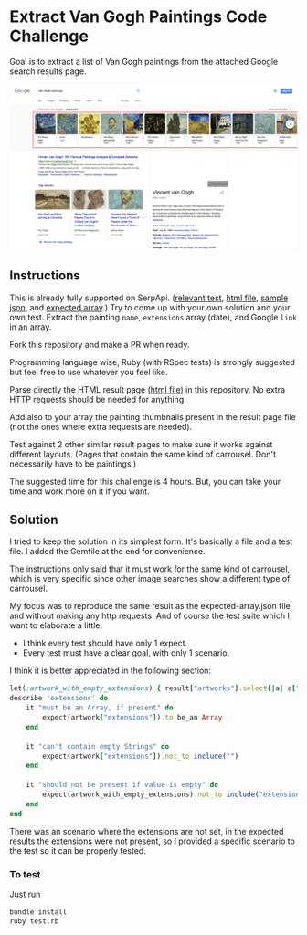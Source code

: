 # Extract Van Gogh Paintings Code Challenge

Goal is to extract a list of Van Gogh paintings from the attached Google search results page.

![Van Gogh paintings](https://github.com/serpapi/code-challenge/blob/master/files/van-gogh-paintings.png?raw=true "Van Gogh paintings")

## Instructions

This is already fully supported on SerpApi. ([relevant test], [html file], [sample json], and [expected array].)
Try to come up with your own solution and your own test.
Extract the painting `name`, `extensions` array (date), and Google `link` in an array.

Fork this repository and make a PR when ready.

Programming language wise, Ruby (with RSpec tests) is strongly suggested but feel free to use whatever you feel like.

Parse directly the HTML result page ([html file]) in this repository. No extra HTTP requests should be needed for anything.

[relevant test]: https://github.com/serpapi/test-knowledge-graph-desktop/blob/master/spec/knowledge_graph_claude_monet_paintings_spec.rb
[sample json]: https://raw.githubusercontent.com/serpapi/code-challenge/master/files/van-gogh-paintings.json
[html file]: https://raw.githubusercontent.com/serpapi/code-challenge/master/files/van-gogh-paintings.html
[expected array]: https://raw.githubusercontent.com/serpapi/code-challenge/master/files/expected-array.json

Add also to your array the painting thumbnails present in the result page file (not the ones where extra requests are needed). 

Test against 2 other similar result pages to make sure it works against different layouts. (Pages that contain the same kind of carrousel. Don't necessarily have to be paintings.)

The suggested time for this challenge is 4 hours. But, you can take your time and work more on it if you want.

## Solution

I tried to keep the solution in its simplest form. It's basically a file and a test file. I added the 
Gemfile at the end for convenience.

The instructions only said that it must work for the same kind of carrousel, which is very specific
since other image searches show a different type of carrousel.

My focus was to reproduce the same result as the expected-array.json file and without making any 
http requests. And of course the test suite which I want to elaborate a little:

- I think every test should have only 1 expect.
- Every test must have a clear goal, with only 1 scenario.

I think it is better appreciated in the following section:

```ruby
let(:artwork_with_empty_extensions) { result["artworks"].select{|a| a["name"]=="Sunflowers"}.first}
describe 'extensions' do
    it "must be an Array, if present" do
        expect(artwork["extensions"]).to be_an Array
    end

    it "can't contain empty Strings" do
        expect(artwork["extensions"]).not_to include("")
    end

    it "should not be present if value is empty" do
        expect(artwork_with_empty_extensions).not_to include("extensions")
    end
end
```

There was an scenario where the extensions are not set, in the expected results the extensions were
not present, so I provided a specific scenario to the test so it can be properly tested.

### To test

Just run
```
bundle install
ruby test.rb
```